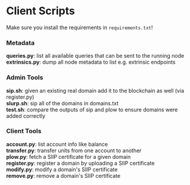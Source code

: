 # Client Scripts

Make sure you install the requirements in `requirements.txt`!

### Metadata
**queries.py**: list all available queries that can be sent to the running node  
**extrinsics.py**: dump all node metadata to list e.g. extrinsic endpoints  

### Admin Tools
**sip.sh**: given an existing real domain add it to the blockchain as well (via register.py)    
**slurp.sh**: sip all of the domains in domains.txt  
**test.sh**: compare the outputs of sip and plow to ensure domains were added correctly  

### Client Tools
**account.py**: list account info like balance  
**transfer.py**: transfer units from one account to another  
**plow.py**: fetch a SIIP certificate for a given domain  
**register.py**: register a domain by uploading a SIIP certificate  
**modify.py**: modify a domain's SIIP certificate  
**remove.py**: remove a domain's SIIP certificate  
